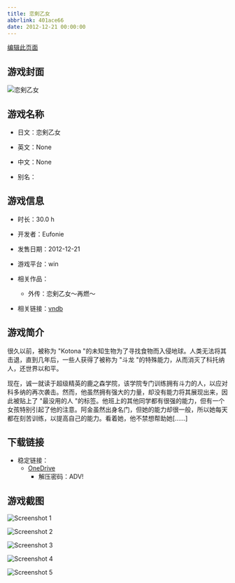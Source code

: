 ```yaml
---
title: 恋剣乙女
abbrlink: 401ace66
date: 2012-12-21 00:00:00
---
```

[编辑此页面](https://github.com/ACG-3/ADV3-source/blob/main/source/_posts/games/%E6%81%8B%E5%89%A3%E4%B9%99%E5%A5%B3%EF%BD%9E%E5%86%8D%E7%87%83%EF%BD%9E.md)

## 游戏封面

![恋剣乙女](https://pan.timero.xyz/onedrive/img_lib_001/%E6%81%8B%E5%89%A3%E4%B9%99%E5%A5%B3%EF%BD%9E%E5%86%8D%E7%87%83%EF%BD%9E_cover.avif)


## 游戏名称

- 日文：恋剣乙女
- 英文：None
- 中文：None

- 别名：


## 游戏信息

- 时长：30.0 h
- 开发者：Eufonie
- 发售日期：2012-12-21
- 游戏平台：win
- 相关作品：
   - 外传：恋剣乙女～再燃～

- 相关链接：[vndb](https://vndb.org/v10608)


## 游戏简介

很久以前，被称为 "Kotona "的未知生物为了寻找食物而入侵地球。人类无法将其击退，直到几年后，一些人获得了被称为 "斗龙 "的特殊能力，从而消灭了科托纳人，还世界以和平。

现在，诚一就读于超级精英的鹿之森学院，该学院专门训练拥有斗力的人，以应对科多纳的再次袭击。然而，他虽然拥有强大的力量，却没有能力将其展现出来，因此被贴上了 "最没用的人 "的标签。他班上的其他同学都有很强的能力，但有一个女孩特别引起了他的注意。阿金虽然出身名门，但她的能力却很一般，所以她每天都在刻苦训练，以提高自己的能力。看着她，他不禁想帮助她[......]




## 下载链接

- 稳定链接：
    - [OneDrive](https://pan.timero.xyz/onedrive/adv_lib_001/%E6%81%8B%E5%89%A3%E4%B9%99%E5%A5%B3%EF%BD%9E%E5%86%8D%E7%87%83%EF%BD%9E)
        - 解压密码：ADV!



## 游戏截图


![Screenshot 1](https://pan.timero.xyz/onedrive/img_lib_001/%E6%81%8B%E5%89%A3%E4%B9%99%E5%A5%B3%EF%BD%9E%E5%86%8D%E7%87%83%EF%BD%9E_Screenshot_1.avif)

![Screenshot 2](https://pan.timero.xyz/onedrive/img_lib_001/%E6%81%8B%E5%89%A3%E4%B9%99%E5%A5%B3%EF%BD%9E%E5%86%8D%E7%87%83%EF%BD%9E_Screenshot_2.avif)

![Screenshot 3](https://pan.timero.xyz/onedrive/img_lib_001/%E6%81%8B%E5%89%A3%E4%B9%99%E5%A5%B3%EF%BD%9E%E5%86%8D%E7%87%83%EF%BD%9E_Screenshot_3.avif)

![Screenshot 4](https://pan.timero.xyz/onedrive/img_lib_001/%E6%81%8B%E5%89%A3%E4%B9%99%E5%A5%B3%EF%BD%9E%E5%86%8D%E7%87%83%EF%BD%9E_Screenshot_4.avif)

![Screenshot 5](https://pan.timero.xyz/onedrive/img_lib_001/%E6%81%8B%E5%89%A3%E4%B9%99%E5%A5%B3%EF%BD%9E%E5%86%8D%E7%87%83%EF%BD%9E_Screenshot_5.avif)

